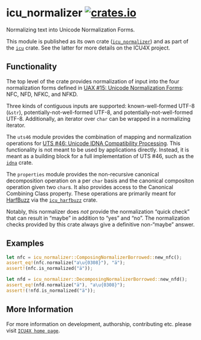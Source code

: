 # icu_normalizer [![crates.io](https://img.shields.io/crates/v/icu_normalizer)](https://crates.io/crates/icu_normalizer)

<!-- cargo-rdme start -->

Normalizing text into Unicode Normalization Forms.

This module is published as its own crate ([`icu_normalizer`](https://docs.rs/icu_normalizer/latest/icu_normalizer/))
and as part of the [`icu`](https://docs.rs/icu/latest/icu/) crate. See the latter for more details on the ICU4X project.

## Functionality

The top level of the crate provides normalization of input into the four normalization forms defined in [UAX #15: Unicode
Normalization Forms](https://www.unicode.org/reports/tr15/): NFC, NFD, NFKC, and NFKD.

Three kinds of contiguous inputs are supported: known-well-formed UTF-8 (`&str`), potentially-not-well-formed UTF-8,
and potentially-not-well-formed UTF-8. Additionally, an iterator over `char` can be wrapped in a normalizing iterator.

The `uts46` module provides the combination of mapping and normalization operations for [UTS #46: Unicode IDNA
Compatibility Processing](https://www.unicode.org/reports/tr46/). This functionality is not meant to be used by
applications directly. Instead, it is meant as a building block for a full implementation of UTS #46, such as the
[`idna`](https://docs.rs/idna/latest/idna/) crate.

The `properties` module provides the non-recursive canonical decomposition operation on a per `char` basis and
the canonical compositon operation given two `char`s. It also provides access to the Canonical Combining Class
property. These operations are primarily meant for [HarfBuzz](https://harfbuzz.github.io/) via the
[`icu_harfbuzz`](https://docs.rs/icu_harfbuzz/latest/icu_harfbuzz/) crate.

Notably, this normalizer does _not_ provide the normalization “quick check” that can result in “maybe” in
addition to “yes” and “no”. The normalization checks provided by this crate always give a definitive
non-“maybe” answer.

## Examples

```rust
let nfc = icu_normalizer::ComposingNormalizerBorrowed::new_nfc();
assert_eq!(nfc.normalize("a\u{0308}"), "ä");
assert!(nfc.is_normalized("ä"));

let nfd = icu_normalizer::DecomposingNormalizerBorrowed::new_nfd();
assert_eq!(nfd.normalize("ä"), "a\u{0308}");
assert!(!nfd.is_normalized("ä"));
```

<!-- cargo-rdme end -->

## More Information

For more information on development, authorship, contributing etc. please visit [`ICU4X home page`](https://github.com/unicode-org/icu4x).
